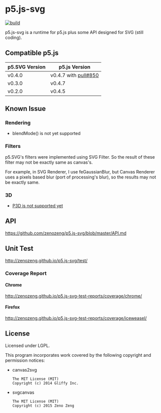 # p5.js-svg

[![build](https://travis-ci.org/zenozeng/p5.js-svg.svg)](https://travis-ci.org/zenozeng/p5.js-svg)

p5.js-svg is a runtime for p5.js plus some API designed for SVG (still coding).


## Compatible p5.js

p5.SVG Version | p5.js Version
-------------------|----------------------
v0.4.0 | v0.4.7 with [pull#850](https://github.com/processing/p5.js/pull/850)
v0.3.0 | v0.4.7
v0.2.0 | v0.4.5

## Known Issue

### Rendering

- blendMode() is not yet supported

### Filters

p5.SVG's filters were implemented using SVG Filter.
So the result of these filter may not be exactly same as canvas's.

For example, in SVG Renderer, I use feGaussianBlur,
but Canvas Renderer uses a pixels based blur (port of processing's blur),
so the results may not be exactly same.

### 3D

- [P3D is not supported yet](https://github.com/zenozeng/p5.js-svg/issues/51)

## API

https://github.com/zenozeng/p5.js-svg/blob/master/API.md

## Unit Test

http://zenozeng.github.io/p5.js-svg/test/

### Coverage Report

#### Chrome

http://zenozeng.github.io/p5.js-svg-test-reports/coverage/chrome/

#### Firefox

http://zenozeng.github.io/p5.js-svg-test-reports/coverage/iceweasel/

## License

Licensed under LGPL.

This program incorporates work covered by the following copyright and permission notices:

- canvas2svg

    ```
    The MIT License (MIT)
    Copyright (c) 2014 Gliffy Inc.
    ```

- svgcanvas

    ```
    The MIT License (MIT)
    Copyright (c) 2015 Zeno Zeng
    ```
